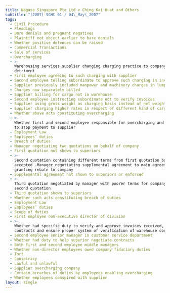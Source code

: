 ```yaml
---
title: Nagase Singapore Pte Ltd v Ching Kai Huat and Others
subtitle: "[2007] SGHC 61 / 04\_May\_2007"
tags:
  - Civil Procedure
  - Pleadings
  - Bare denials and pregnant negatives
  - Plaintiff not object earlier to bare denials
  - Whether positive defences can be raised
  - Commercial Transactions
  - Sale of services
  - Overcharging
  - >-
    Warehousing services supplier changing charging practice to company\'s
    detriment
  - First employee agreeing to such charging with supplier
  - Second employee telling subordinate to approve such charging in invoices
  - Supplier previously included manpower and machinery charges in lump sum fee
  - Charges now separately billed
  - Supplier billing for cargo not in warehouse
  - Second employee instructing subordinate not to verify invoices
  - Supplier using gross weight as charging basis instead of net weight
  - Supplier charging higher rates in respect of different kind of cargo
  - Whether above acts constituting overcharging
  - >-
    Whether first and second employee responsible for overcharging and failure
    to stop payment to supplier
  - Employment Law
  - Employees’ duties
  - Breach of duties
  - Manager negotiating two quotations on behalf of company
  - First quotation not shown to superiors
  - >-
    Second quotation containing different terms from first quotation but still
    accepted -Manager negotiating supplemental agreement to main agreement
    granting rebate to company
  - Supplemental agreement not shown to superiors or enforced
  - >-
    Third quotation negotiated by manager with poorer terms for company than
    second quotation
  - Third quotation shown to superiors
  - Whether such acts constituting breach of duties
  - Employment Law
  - Employees’ duties
  - Scope of duties
  - First employee non-executive director of division
  - >-
    Whether had specific duty to verify and approve invoices received, negotiate
    contracts and ensure proper system of verification of warehouse contents
  - Second employee senior manager in customer service department
  - Whether had duty to help superior negotiate contracts
  - Both first and second employee middle managers
  - Whether non-director employees owed company fiduciary duties
  - Tort
  - Conspiracy
  - Lawful and unlawful
  - Supplier overcharging company
  - Certain breaches of duties by employees enabling overcharging
  - Whether employees conspired with supplier
layout: single
---
```


